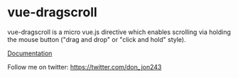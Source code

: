 # vue-dragscroll

vue-dragscroll is a micro vue.js directive which
enables scrolling via holding the mouse button ("drag and drop" or
"click and hold" style).

 [Documentation](https://vue-dragscroll.donfalcon.com/)

Follow me on twitter: https://twitter.com/don_jon243
